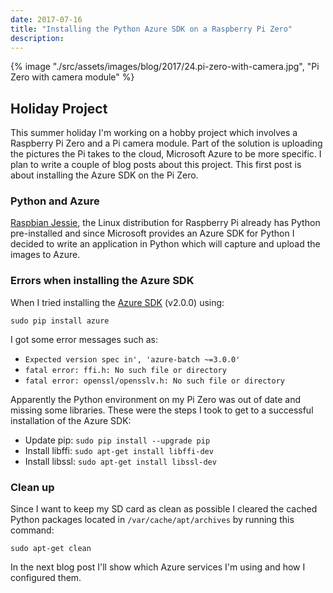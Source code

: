 ```yaml
---
date: 2017-07-16
title: "Installing the Python Azure SDK on a Raspberry Pi Zero"
description:
---
```


{% image "./src/assets/images/blog/2017/24.pi-zero-with-camera.jpg", "Pi Zero with camera module" %}

## Holiday Project

This summer holiday I'm working on a hobby project which involves a Raspberry Pi Zero and a Pi camera module. Part of the solution is uploading the pictures the Pi takes to the cloud, Microsoft Azure to be more specific. I plan to write a couple of blog posts about this project. This first post is about installing the Azure SDK on the Pi Zero.

### Python and Azure

[Raspbian Jessie](https://www.raspberrypi.org/downloads/raspbian/), the Linux distribution for Raspberry Pi already has Python pre-installed and since Microsoft provides an Azure SDK for Python I decided to write an application in Python which will capture and upload the images to Azure.

### Errors when installing the Azure SDK

When I tried installing the [Azure SDK](https://pypi.python.org/pypi/azure) (v2.0.0) using: 

`sudo pip install azure` 

I got some error messages such as:

- `Expected version spec in', 'azure-batch ~=3.0.0'`
- `fatal error: ffi.h: No such file or directory`
- `fatal error: openssl/opensslv.h: No such file or directory`

Apparently the  Python environment on my Pi Zero was out of date and missing some libraries. These were the steps I took to get to a successful installation of the Azure SDK:

- Update pip: `sudo pip install --upgrade pip`
- Install libffi: `sudo apt-get install libffi-dev`
- Install libssl: `sudo apt-get install libssl-dev`

### Clean up

Since I want to keep my SD card as clean as possible I cleared the cached Python packages located in `/var/cache/apt/archives` by running this command:

`sudo apt-get clean`

In the next blog post I'll show which Azure services I'm using and how I configured them.